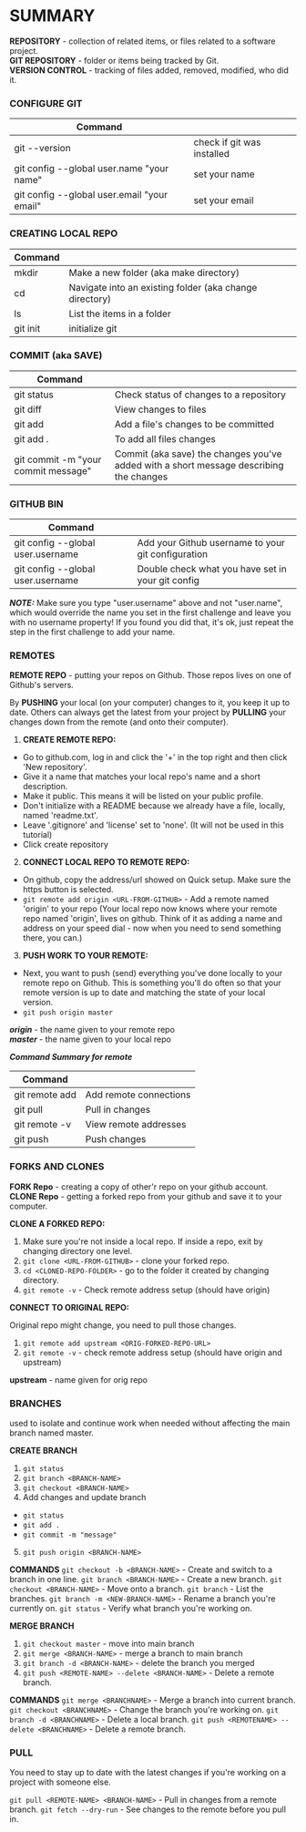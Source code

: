 # **SUMMARY**
  
  
**REPOSITORY** - collection of related items, or files related to a software project.  
**GIT REPOSITORY** - folder or items being tracked by Git.  
**VERSION CONTROL** - tracking of files added, removed, modified, who did it.

### CONFIGURE GIT

| Command |   |
| ------- | - |
| git --version | check if git was installed |
| git config --global user.name "your name" | set your name |
| git config --global user.email "your email" | set your email |

### CREATING LOCAL REPO

| Command |   |
| ------- | - |
| mkdir <folder-name> | Make a new folder (aka make directory) |
| cd <folder-name> | Navigate into an existing folder (aka change directory) |
| ls | List the items in a folder |
| git init | initialize git |

### COMMIT (aka SAVE)

| Command |   |
| ------- | - |
| git status | Check status of changes to a repository |
| git diff | View changes to files |
| git add <file-name> | Add a file's changes to be committed |
| git add . | To add all files changes |
| git commit -m "your commit message" | Commit (aka save) the changes you've added with a short message describing the changes |

### GITHUB BIN

| Command |   |
| ------- | - |
| git config --global user.username <username> | Add your Github username to your git configuration |
| git config --global user.username | Double check what you have set in your git config |

**_NOTE:_** Make sure you type "user.username" above and not "user.name", which would override the name you set in the first challenge and leave you with no username property! If you found you did that, it's ok, just repeat the step in the first challenge to add your name.

### REMOTES

**REMOTE REPO** - putting your repos on Github. Those repos lives on one of Github's servers.

By **PUSHING** your local (on your computer) changes to it, you keep it up to date. Others can always get the latest from your project by **PULLING** your changes down from the remote (and onto their computer).

1. **CREATE REMOTE REPO:**
  * Go to github.com, log in and click the '+' in the top right and then click 'New repository'.
  * Give it a name that matches your local repo's name and a short description.
  * Make it public. This means it will be listed on your public profile.
  * Don't initialize with a README because we already have a file, locally, named 'readme.txt'.
  * Leave '.gitignore' and 'license' set to 'none'. (It will not be used in this tutorial)
  * Click create repository

2. **CONNECT LOCAL REPO TO REMOTE REPO:**
  * On github, copy the address/url showed on Quick setup. Make sure the https button is selected.
  * ```git remote add origin <URL-FROM-GITHUB>``` - Add a remote named 'origin' to your repo
  (Your local repo now knows where your remote repo named 'origin', lives on github. Think of it as adding a name and address on your speed dial - now when you need to send something there, you can.)

3. **PUSH WORK TO YOUR REMOTE:**
  * Next, you want to push (send) everything you've done locally to your remote repo on Github. This is something you'll do often so that your remote version is up to date and matching the state of your local version.
  * ```git push origin master```  

  **_origin_** - the name given to your remote repo  
  **_master_** - the name given to your local repo

**_Command Summary for remote_**

| Command |   |
| ------- | - |
| git remote add <REMOTE-NAME> <URL> | Add remote connections |
| git pull <REMOTE-NAME> <BRANCH-NAME> | Pull in changes |
| git remote -v | View remote addresses |
| git push <REMOTE-NAME> <BRANCH> | Push changes |

### FORKS AND CLONES

**FORK Repo** - creating a copy of other'r repo on your github account.  
**CLONE Repo** - getting a forked repo from your github and save it to your computer.  

**CLONE A FORKED REPO:**
1. Make sure you're not inside a local repo. If inside a repo, exit by changing directory one level.
2. `git clone <URL-FROM-GITHUB>` - clone your forked repo.
3. `cd <CLONED-REPO-FOLDER>` - go to the folder it created by changing directory.
4. `git remote -v` - Check remote address setup (should have origin)

**CONNECT TO ORIGINAL REPO:**

Original repo might change, you need to pull those changes.

1. `git remote add upstream <ORIG-FORKED-REPO-URL>`
2. `git remote -v` - check remote address setup (should have origin and upstream)

**upstream** - name given for orig repo

### BRANCHES

used to isolate and continue work when needed without affecting the main branch named master.

**CREATE BRANCH**
1. `git status`
2. `git branch <BRANCH-NAME>`
3. `git checkout <BRANCH-NAME>`
4. Add changes and update branch
  - `git status`
  - `git add .`
  - `git commit -m "message"`
5. `git push origin <BRANCH-NAME>`

**COMMANDS**
`git checkout -b <BRANCH-NAME>` - Create and switch to a branch in one line.
`git branch <BRANCH-NAME>` - Create a new branch.
`git checkout <BRANCH-NAME>` - Move onto a branch.
`git branch` - List the branches.
`git branch -m <NEW-BRANCH-NAME>` - Rename a branch you're currently on.
`git status` - Verify what branch you're working on.

**MERGE BRANCH**
1. `git checkout master` - move into main branch
2. `git merge <BRANCH-NAME>` - merge a branch to main branch
3. `git branch -d <BRANCH-NAME>` - delete the branch you merged
4. `git push <REMOTE-NAME> --delete <BRANCH-NAME>` - Delete a remote branch.

**COMMANDS**
`git merge <BRANCHNAME>` - Merge a branch into current branch.
`git checkout <BRANCHNAME>` - Change the branch you're working on.
`git branch -d <BRANCHNAME>` - Delete a local branch.
`git push <REMOTENAME> --delete <BRANCHNAME>` - Delete a remote branch.

### PULL

You need to stay up to date with the latest changes if you're working on a project with someone else.

`git pull <REMOTE-NAME> <BRANCH-NAME>` - Pull in changes from a remote branch.
`git fetch --dry-run` - See changes to the remote before you pull in.
